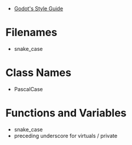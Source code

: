 - [Godot's Style Guide](https://docs.godotengine.org/en/stable/getting_started/scripting/gdscript/gdscript_styleguide.html)


# Filenames
- snake_case

# Class Names
- PascalCase

# Functions and Variables
- snake_case
- preceding underscore for virtuals / private